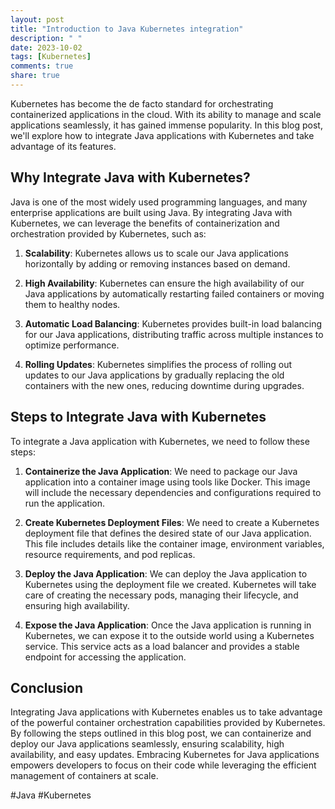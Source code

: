 ```yaml
---
layout: post
title: "Introduction to Java Kubernetes integration"
description: " "
date: 2023-10-02
tags: [Kubernetes]
comments: true
share: true
---
```


Kubernetes has become the de facto standard for orchestrating containerized applications in the cloud. With its ability to manage and scale applications seamlessly, it has gained immense popularity. In this blog post, we'll explore how to integrate Java applications with Kubernetes and take advantage of its features.

## Why Integrate Java with Kubernetes?

Java is one of the most widely used programming languages, and many enterprise applications are built using Java. By integrating Java with Kubernetes, we can leverage the benefits of containerization and orchestration provided by Kubernetes, such as:

1. **Scalability**: Kubernetes allows us to scale our Java applications horizontally by adding or removing instances based on demand.

2. **High Availability**: Kubernetes can ensure the high availability of our Java applications by automatically restarting failed containers or moving them to healthy nodes.

3. **Automatic Load Balancing**: Kubernetes provides built-in load balancing for our Java applications, distributing traffic across multiple instances to optimize performance.

4. **Rolling Updates**: Kubernetes simplifies the process of rolling out updates to our Java applications by gradually replacing the old containers with the new ones, reducing downtime during upgrades.

## Steps to Integrate Java with Kubernetes

To integrate a Java application with Kubernetes, we need to follow these steps:

1. **Containerize the Java Application**: We need to package our Java application into a container image using tools like Docker. This image will include the necessary dependencies and configurations required to run the application.

2. **Create Kubernetes Deployment Files**: We need to create a Kubernetes deployment file that defines the desired state of our Java application. This file includes details like the container image, environment variables, resource requirements, and pod replicas.

3. **Deploy the Java Application**: We can deploy the Java application to Kubernetes using the deployment file we created. Kubernetes will take care of creating the necessary pods, managing their lifecycle, and ensuring high availability.

4. **Expose the Java Application**: Once the Java application is running in Kubernetes, we can expose it to the outside world using a Kubernetes service. This service acts as a load balancer and provides a stable endpoint for accessing the application.

## Conclusion

Integrating Java applications with Kubernetes enables us to take advantage of the powerful container orchestration capabilities provided by Kubernetes. By following the steps outlined in this blog post, we can containerize and deploy our Java applications seamlessly, ensuring scalability, high availability, and easy updates. Embracing Kubernetes for Java applications empowers developers to focus on their code while leveraging the efficient management of containers at scale.

#Java #Kubernetes